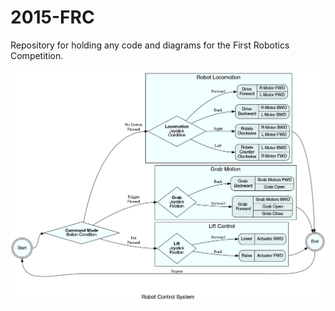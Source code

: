 # 2015-FRC
Repository for holding any code and diagrams for the First Robotics Competition.

![Robot Control Loop Diagram](./controlloop.png)